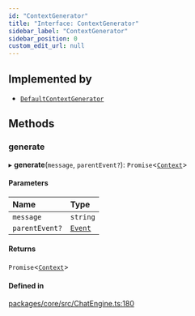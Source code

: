 ```yaml
---
id: "ContextGenerator"
title: "Interface: ContextGenerator"
sidebar_label: "ContextGenerator"
sidebar_position: 0
custom_edit_url: null
---
```


## Implemented by

- [`DefaultContextGenerator`](../classes/DefaultContextGenerator.md)

## Methods

### generate

▸ **generate**(`message`, `parentEvent?`): `Promise`<[`Context`](Context.md)\>

#### Parameters

| Name           | Type                |
| :------------- | :------------------ |
| `message`      | `string`            |
| `parentEvent?` | [`Event`](Event.md) |

#### Returns

`Promise`<[`Context`](Context.md)\>

#### Defined in

[packages/core/src/ChatEngine.ts:180](https://github.com/run-llama/LlamaIndexTS/blob/f0be933/packages/core/src/ChatEngine.ts#L180)
